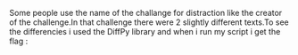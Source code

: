 Some people use the name of the challange for distraction like the creator of the challenge.In that challenge there were 2 slightly different texts.To see the differencies i used the DiffPy library and when i run my script i get the flag :
